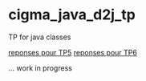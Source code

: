 # cigma_java_d2j_tp
TP for java classes

[reponses pour TP5](tp5/reponses.md)
[reponses pour TP6](tp6/reponses.md)

... work in progress
